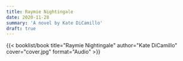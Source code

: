 ```yaml
---
title: Raymie Nightingale
date: 2020-11-28
summary: 'A novel by Kate DiCamillo'
draft: true
---
```


{{< booklist/book
title="Raymie Nightingale"
author="Kate DiCamillo"
cover="cover.jpg"
format="Audio" >}}
